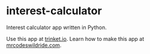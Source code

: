 # interest-calculator

Interest calculator app written in Python.

Use this app at [trinket.io](https://trinket.io/embed/python3/02b0a633dc?outputOnly=true&start=result).
Learn how to make this app at [mrcodeswildride.com](https://www.mrcodeswildride.com/).
